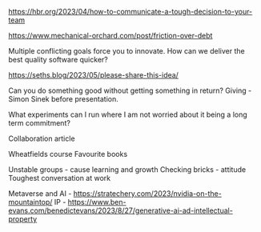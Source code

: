 
https://hbr.org/2023/04/how-to-communicate-a-tough-decision-to-your-team

https://www.mechanical-orchard.com/post/friction-over-debt



Multiple conflicting goals force you to innovate. How can we deliver the best quality software quicker?

https://seths.blog/2023/05/please-share-this-idea/

Can you do something good without getting something in return? Giving - Simon Sinek before presentation.

What experiments can I run where I am not worried about it being a long term commitment?

Collaboration article


Wheatfields course
Favourite books

Unstable groups - cause learning and growth
Checking bricks - attitude
Toughest conversation at work

Metaverse and AI - https://stratechery.com/2023/nvidia-on-the-mountaintop/
IP - https://www.ben-evans.com/benedictevans/2023/8/27/generative-ai-ad-intellectual-property

